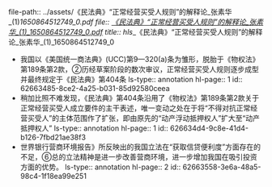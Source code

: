 file-path:: ../assets/《民法典》“正常经营买受人规则”的解释论_张素华_(1)_1650864512749_0.pdf
file:: [《民法典》“正常经营买受人规则”的解释论_张素华_(1)_1650864512749_0.pdf](../assets/《民法典》“正常经营买受人规则”的解释论_张素华_(1)_1650864512749_0.pdf)
title:: hls__《民法典》“正常经营买受人规则”的解释论_张素华_(1)_1650864512749_0

- 我国以《美国统一商法典》(UCC)第9—320(a)条为雏形，脱胎于《物权法》第189条第2款，②历经草案阶段的数次审议，正常经营买受人规则逐步成型并最终规定于《民法典》第404条
  ls-type:: annotation
  hl-page:: 1
  id:: 62663485-8ce2-4a25-b031-85d92580ceea
- 稍加比照不难发现，《民法典》第404条沿用了《物权法》第189条第2款关于正常经营买受人成立要件的主干表述，唯一变动之处在于将“不得对抗正常经营买受人”的主体范围作了扩张，即由原先的“动产浮动抵押权人”扩大至“动产抵押权人”
  ls-type:: annotation
  hl-page:: 1
  id:: 626634d4-9c8e-41d4-b126-7fbd21ae38f3
- 世界银行营商环境报告》所反映出的我国立法在“获取信贷便利度”方面存在的不足，⑥总的立法精神是进一步改善营商环境，进一步增加我国在吸引投资方面的优势。
  ls-type:: annotation
  hl-page:: 2
  id:: 62663558-3e6a-48a5-98c4-1f18ea99e251